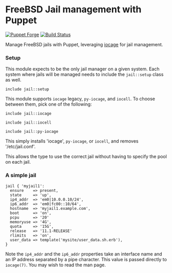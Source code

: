 # FreeBSD Jail management with Puppet

[![Puppet Forge](https://img.shields.io/puppetforge/v/zleslie/jail.svg)]() [![Build Status](https://travis-ci.org/xaque208/puppet-jail.svg?branch=master)](https://travis-ci.org/xaque208/puppet-jail)

Manage FreeBSD jails with Puppet, leveraging [iocage] for jail management.

### Setup

This module expects to be the only jail manager on a given system.  Each system where jails will be managed needs to include the `jail::setup` class as well.

```Puppet
include jail::setup
```
This module supports `iocage` legacy, `py-iocage`, and `iocell`.
To choose between them, pick one of the following:

```Puppet
include jail::iocage
```
```Puppet
include jail::iocell
```
```Puppet
include jail::py-iocage
```

This simply installs 'iocage', `py-iocage`, or `iocell`, and removes '/etc/jail.conf'.

This allows the type to use the correct jail without having to
specify the pool on each jail.

### A simple jail

```Puppet
jail { 'myjail1':
  ensure    => present,
  state     => 'up',
  ip4_addr  => 'em0|10.0.0.10/24',
  ip6_addr  => 'em0|fc00::10/64',
  hostname  => 'myjail1.example.com',
  boot      => 'on',
  pcpu      => '20'
  memoryuse => '4G',
  quota     => '15G',
  release   => '11.1-RELEASE'
  rlimits   => 'on',
  user_data => template('mysite/user_data.sh.erb'),
}
```

Note the `ip4_addr` and the `ip6_addr` properties take an interface name and an IP address separated by a pipe character.  This value is passed directly to `iocage(7)`.  You may wish to read the man page.

[iocage]: http://iocage.readthedocs.org/en/latest/

